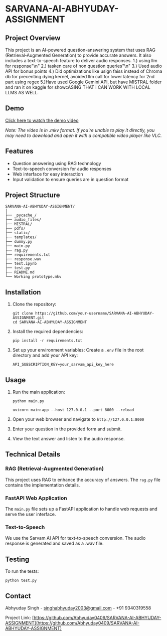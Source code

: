 # SARVANA-AI-ABHYUDAY-ASSIGNMENT

## Project Overview
This project is an AI-powered question-answering system that uses RAG (Retrieval-Augmented Generation) to provide accurate answers. It also includes a text-to-speech feature to deliver audio responses.
1.) using llm for response"\n"
2.) tasken care of non question queries"\n"
3.) Used audio API for bonus points
4.) Did optimizations like usign faiss instead of Chroma db for precenting dying kernel, avoided llm call for lower latency for 2nd part using regex
5.)Have used Google Gemini API, but have MISTRAL folder and ran it on kaggle for showcASING THAT i CAN WORK WITH LOCAL LLMS AS WELL.
## Demo
[Click here to watch the demo video](./Working%20prototype.mkv)

*Note: The video is in .mkv format. If you're unable to play it directly, you may need to download and open it with a compatible video player like VLC.*

## Features
- Question answering using RAG technology
- Text-to-speech conversion for audio responses
- Web interface for easy interaction
- Input validation to ensure queries are in question format

## Project Structure
```
SARVANA-AI-ABHYUDAY-ASSIGNMENT/
│
├── _pycache_/
├── audio_files/
├── MISTRAL/
├── pdfs/
├── static/
├── templates/
├── dummy.py
├── main.py
├── rag.py
├── requirements.txt
├── response.wav
├── test.ipynb
├── test.py
├── README.md
└── Working prototype.mkv
```

## Installation

1. Clone the repository:
   ```
   git clone https://github.com/your-username/SARVANA-AI-ABHYUDAY-ASSIGNMENT.git
   cd SARVANA-AI-ABHYUDAY-ASSIGNMENT
   ```

2. Install the required dependencies:
   ```
   pip install -r requirements.txt
   ```

3. Set up your environment variables:
   Create a `.env` file in the root directory and add your API key:
   ```
   API_SUBSCRIPTION_KEY=your_sarvam_api_key_here
   ```

## Usage

1. Run the main application:
   ```
   python main.py
   ```
   ```
   uvicorn main:app --host 127.0.0.1 --port 8000 --reload
   ```

2. Open your web browser and navigate to `http://127.0.0.1:8000`

3. Enter your question in the provided form and submit.

4. View the text answer and listen to the audio response.

## Technical Details

### RAG (Retrieval-Augmented Generation)
This project uses RAG to enhance the accuracy of answers. The `rag.py` file contains the implementation details.

### FastAPI Web Application
The `main.py` file sets up a FastAPI application to handle web requests and serve the user interface.

### Text-to-Speech
We use the Sarvam AI API for text-to-speech conversion. The audio response is generated and saved as a .wav file.

## Testing

To run the tests:
```
python test.py
```

## Contact

Abhyuday Singh - singhabhyuday2003@gmail.com - +91 9340319558

Project Link: [https://github.com/Abhyuday0409/SARVANA-AI-ABHYUDAY-ASSIGNMENT](https://github.com/Abhyuday0409/SARVANA-AI-ABHYUDAY-ASSIGNMENT)